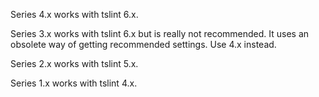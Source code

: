 Series 4.x works with tslint 6.x.

Series 3.x works with tslint 6.x but is really not recommended. It uses an
obsolete way of getting recommended settings. Use 4.x instead.

Series 2.x works with tslint 5.x.

Series 1.x works with tslint 4.x.
